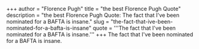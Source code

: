 +++
author = "Florence Pugh"
title = "the best Florence Pugh Quote"
description = "the best Florence Pugh Quote: The fact that I've been nominated for a BAFTA is insane."
slug = "the-fact-that-ive-been-nominated-for-a-bafta-is-insane"
quote = '''The fact that I've been nominated for a BAFTA is insane.'''
+++
The fact that I've been nominated for a BAFTA is insane.
